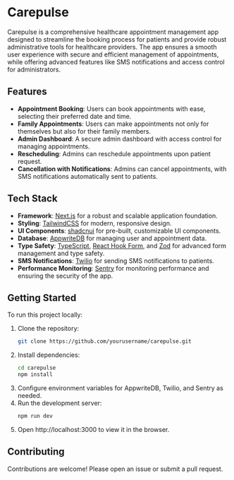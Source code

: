 # Carepulse

Carepulse is a comprehensive healthcare appointment management app designed to streamline the booking process for patients and provide robust administrative tools for healthcare providers. The app ensures a smooth user experience with secure and efficient management of appointments, while offering advanced features like SMS notifications and access control for administrators.

## Features

- **Appointment Booking**: Users can book appointments with ease, selecting their preferred date and time.
- **Family Appointments**: Users can make appointments not only for themselves but also for their family members.
- **Admin Dashboard**: A secure admin dashboard with access control for managing appointments.
- **Rescheduling**: Admins can reschedule appointments upon patient request.
- **Cancellation with Notifications**: Admins can cancel appointments, with SMS notifications automatically sent to patients.

## Tech Stack

- **Framework**: [Next.js](https://nextjs.org/) for a robust and scalable application foundation.
- **Styling**: [TailwindCSS](https://tailwindcss.com/) for modern, responsive design.
- **UI Components**: [shadcnui](https://shadcn.dev/) for pre-built, customizable UI components.
- **Database**: [AppwriteDB](https://appwrite.io/) for managing user and appointment data.
- **Type Safety**: [TypeScript](https://www.typescriptlang.org/), [React Hook Form](https://react-hook-form.com/), and [Zod](https://zod.dev/) for advanced form management and type safety.
- **SMS Notifications**: [Twilio](https://www.twilio.com/) for sending SMS notifications to patients.
- **Performance Monitoring**: [Sentry](https://sentry.io/) for monitoring performance and ensuring the security of the app.

## Getting Started

To run this project locally:

1. Clone the repository:
   ```bash
   git clone https://github.com/yourusername/carepulse.git
2. Install dependencies:
    ```bash
    cd carepulse
    npm install
3. Configure environment variables for AppwriteDB, Twilio, and Sentry as needed.
4. Run the development server:
    ```bash
    npm run dev
5. Open http://localhost:3000 to view it in the browser.

## Contributing
Contributions are welcome! Please open an issue or submit a pull request.
